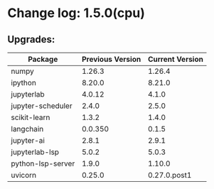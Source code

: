 # Change log: 1.5.0(cpu)

## Upgrades: 

Package | Previous Version | Current Version
---|---|---
numpy|1.26.3|1.26.4
ipython|8.20.0|8.21.0
jupyterlab|4.0.12|4.1.0
jupyter-scheduler|2.4.0|2.5.0
scikit-learn|1.3.2|1.4.0
langchain|0.0.350|0.1.5
jupyter-ai|2.8.1|2.9.1
jupyterlab-lsp|5.0.2|5.0.3
python-lsp-server|1.9.0|1.10.0
uvicorn|0.25.0|0.27.0.post1
